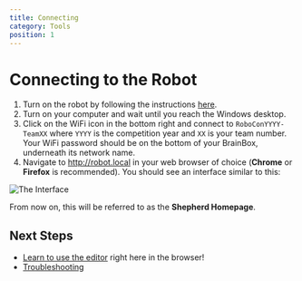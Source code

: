 ```yaml
---
title: Connecting
category: Tools
position: 1
---
```


# Connecting to the Robot

1. Turn on the robot by following the instructions [here](/turning-everything-on.md).
2. Turn on your computer and wait until you reach the Windows desktop.
3. Click on the WiFi icon in the bottom right and connect to `RoboConYYYY-TeamXX` where `YYYY` is the competition year and `XX` is your team number. Your WiFi password should be on the bottom of your BrainBox, underneath its network name.
4. Navigate to <http://robot.local> in your web browser of choice (**Chrome** or **Firefox** is recommended). You should see an interface similar to this:

![The Interface](/images/shepherd.png)

From now on, this will be referred to as the **Shepherd Homepage**.

## Next Steps

 - [Learn to use the editor](/editor.md) right here in the browser!
 - [Troubleshooting](/troubleshooting.md)